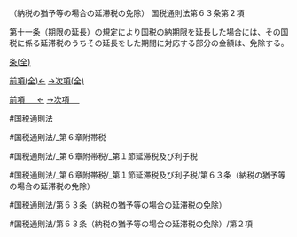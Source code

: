 （納税の猶予等の場合の延滞税の免除）
国税通則法第６３条第２項

第十一条（期限の延長）の規定により国税の納期限を延長した場合には、その国税に係る延滞税のうちその延長をした期間に対応する部分の金額は、免除する。

[条(全)](国税通則法＿＿＿＿＿第６３条_.md)

[前項(全)←](国税通則法＿＿＿＿＿第６３条第１項_.md)    [→次項(全)](国税通則法＿＿＿＿＿第６３条第３項_.md)

[前項 　 ←](国税通則法＿＿＿＿＿第６３条第１項.md)    [→次項 　 ](国税通則法＿＿＿＿＿第６３条第３項.md)



#国税通則法

#国税通則法/_第６章附帯税

#国税通則法/_第６章附帯税/_第１節延滞税及び利子税

#国税通則法/_第６章附帯税/_第１節延滞税及び利子税/第６３条（納税の猶予等の場合の延滞税の免除）

#国税通則法/第６３条（納税の猶予等の場合の延滞税の免除）

#国税通則法/第６３条（納税の猶予等の場合の延滞税の免除）/第２項

